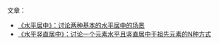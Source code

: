 文章：
- [《水平居中》：讨论两种基本的水平居中的场景](https://github.com/DFLovingWM/CSSLearning/blob/master/%E6%B0%B4%E5%B9%B3%E7%AB%96%E7%9B%B4%E5%B1%85%E4%B8%AD/%E6%B0%B4%E5%B9%B3%E5%B1%85%E4%B8%AD.md)
- [《水平竖直居中》：讨论一个元素水平且竖直居中于祖先元素的N种方式](https://github.com/DFLovingWM/CSSLearning/blob/master/%E6%B0%B4%E5%B9%B3%E7%AB%96%E7%9B%B4%E5%B1%85%E4%B8%AD/%E6%B0%B4%E5%B9%B3%E7%AB%96%E7%9B%B4%E5%B1%85%E4%B8%AD.md)
